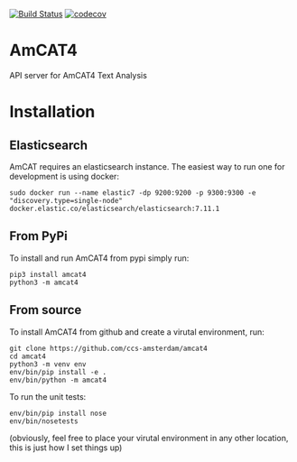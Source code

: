 [![Build Status](https://travis-ci.org/ccs-amsterdam/amcat4.svg?branch=master)](https://travis-ci.org/ccs-amsterdam/amcat4)
[![codecov](https://codecov.io/gh/ccs-amsterdam/amcat4/branch/master/graph/badge.svg)](https://codecov.io/gh/ccs-amsterdam/amcat4)

# AmCAT4

API server for AmCAT4 Text Analysis

# Installation

## Elasticsearch

AmCAT requires an elasticsearch instance. The easiest way to run one for development is using docker:

```
sudo docker run --name elastic7 -dp 9200:9200 -p 9300:9300 -e "discovery.type=single-node" docker.elastic.co/elasticsearch/elasticsearch:7.11.1
```

## From PyPi

To install and run AmCAT4 from pypi simply run:

```
pip3 install amcat4
python3 -m amcat4
```

## From source

To install AmCAT4 from github and create a virutal environment, run:

```
git clone https://github.com/ccs-amsterdam/amcat4
cd amcat4
python3 -m venv env
env/bin/pip install -e .
env/bin/python -m amcat4
```

To run the unit tests:

```
env/bin/pip install nose
env/bin/nosetests
```

(obviously, feel free to place your virutal environment in any other location, this is just how I set things up)
